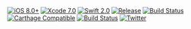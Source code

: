 [![iOS 8.0+](http://img.shields.io/badge/iOS-8.0%2B-blue.svg)]()
[![Xcode 7.0](http://img.shields.io/badge/Xcode-7.0-blue.svg)]()
[![Swift 2.0](http://img.shields.io/badge/Swift-2.0-blue.svg)]()
[![Release](http://img.shields.io/github/release/kgn/KGNCache.svg)](/releases)
[![Build Status](http://img.shields.io/badge/License-MIT-lightgrey.svg)](/LICENSE)
[![Carthage Compatible](https://img.shields.io/badge/Carthage-Compatible-4BC51D.svg)](https://github.com/Carthage/Carthage)
[![Build Status](https://travis-ci.org/kgn/KGNCache.svg)](https://travis-ci.org/kgn/KGNCache)
[![Twitter](https://img.shields.io/badge/Twitter-@iamkgn-55ACEE.svg)](http://twitter.com/iamkgn)

